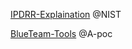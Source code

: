 [IPDRR-Explaination](https://www.nist.gov/cyberframework/online-learning/five-functions)  @NIST

[BlueTeam-Tools](https://github.com/A-poc/BlueTeam-Tools)  @A-poc
